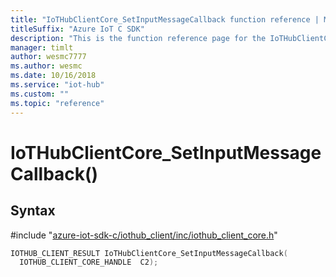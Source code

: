 ```yaml
---                             
title: "IoTHubClientCore_SetInputMessageCallback function reference | Microsoft Docs" 
titleSuffix: "Azure IoT C SDK"            
description: "This is the function reference page for the IoTHubClientCore_SetInputMessageCallback() function in the Azure IoT C SDK. This SDK is used with Azure IoT Hub and Azure IoT Hub Device Provisioning Service"            
manager: timlt                 
author: wesmc7777              
ms.author: wesmc               
ms.date: 10/16/2018                    
ms.service: "iot-hub"             
ms.custom: ""                
ms.topic: "reference"        
---                            
```


# IoTHubClientCore_SetInputMessageCallback()

## Syntax

\#include "[azure-iot-sdk-c/iothub_client/inc/iothub_client_core.h](../iothub-client-core-h.md)"  
```C
IOTHUB_CLIENT_RESULT IoTHubClientCore_SetInputMessageCallback(
  IOTHUB_CLIENT_CORE_HANDLE  C2);
```

